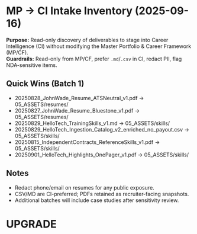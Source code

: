 # MP → CI Intake Inventory (2025-09-16)

**Purpose:** Read-only discovery of deliverables to stage into Career Intelligence (CI) without modifying the Master Portfolio & Career Framework (MP/CF).  
**Guardrails:** Read-only from MP/CF, prefer `.md`/`.csv` in CI, redact PII, flag NDA-sensitive items.

## Quick Wins (Batch 1)
- 20250828_JohnWade_Resume_ATSNeutral_v1.pdf → 05_ASSETS/resumes/
- 20250827_JohnWade_Resume_Bluestone_v1.pdf → 05_ASSETS/resumes/
- 20250829_HelloTech_TrainingSkills_v1.md → 05_ASSETS/skills/
- 20250829_HelloTech_Ingestion_Catalog_v2_enriched_no_payout.csv → 05_ASSETS/skills/
- 20250815_IndependentContracts_ReferenceSkills_v1.pdf → 05_ASSETS/skills/
- 20250901_HelloTech_Highlights_OnePager_v1.pdf → 05_ASSETS/skills/

## Notes
- Redact phone/email on resumes for any public exposure.
- CSV/MD are CI-preferred; PDFs retained as recruiter-facing snapshots.
- Additional batches will include case studies after sensitivity review.

# UPGRADE
